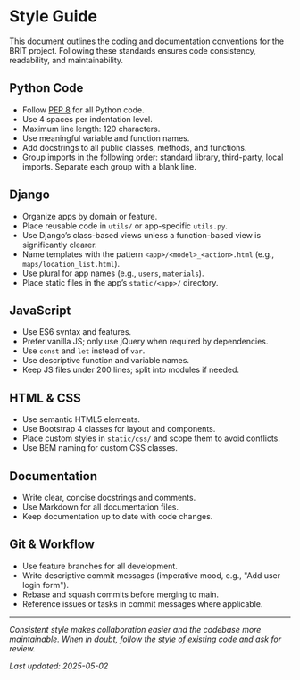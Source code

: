 # Style Guide

This document outlines the coding and documentation conventions for the BRIT project. Following these standards ensures code consistency, readability, and maintainability.

## Python Code
- Follow [PEP 8](https://www.python.org/dev/peps/pep-0008/) for all Python code.
- Use 4 spaces per indentation level.
- Maximum line length: 120 characters.
- Use meaningful variable and function names.
- Add docstrings to all public classes, methods, and functions.
- Group imports in the following order: standard library, third-party, local imports. Separate each group with a blank line.

## Django
- Organize apps by domain or feature.
- Place reusable code in `utils/` or app-specific `utils.py`.
- Use Django’s class-based views unless a function-based view is significantly clearer.
- Name templates with the pattern `<app>/<model>_<action>.html` (e.g., `maps/location_list.html`).
- Use plural for app names (e.g., `users`, `materials`).
- Place static files in the app’s `static/<app>/` directory.

## JavaScript
- Use ES6 syntax and features.
- Prefer vanilla JS; only use jQuery when required by dependencies.
- Use `const` and `let` instead of `var`.
- Use descriptive function and variable names.
- Keep JS files under 200 lines; split into modules if needed.

## HTML & CSS
- Use semantic HTML5 elements.
- Use Bootstrap 4 classes for layout and components.
- Place custom styles in `static/css/` and scope them to avoid conflicts.
- Use BEM naming for custom CSS classes.

## Documentation
- Write clear, concise docstrings and comments.
- Use Markdown for all documentation files.
- Keep documentation up to date with code changes.

## Git & Workflow
- Use feature branches for all development.
- Write descriptive commit messages (imperative mood, e.g., "Add user login form").
- Rebase and squash commits before merging to main.
- Reference issues or tasks in commit messages where applicable.

---

*Consistent style makes collaboration easier and the codebase more maintainable. When in doubt, follow the style of existing code and ask for review.*

_Last updated: 2025-05-02_
